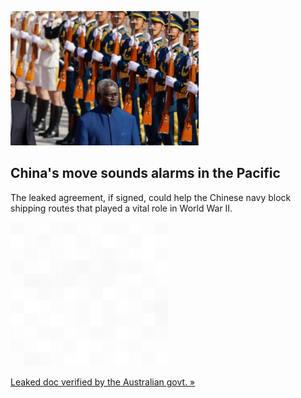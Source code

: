 
![China's move sounds alarms in the Pacific](./20220325175857.png)
## China's move sounds alarms in the Pacific

The leaked agreement, if signed, could help the Chinese navy block shipping routes that played a vital role in World War II.

![pic](../square_bg.png)

[Leaked doc verified by the Australian govt. »](https://www.yahoo.com/news/china-solomon-islands-draft-secret-115126931.html)
